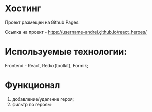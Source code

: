 # Хостинг

Проект размещен на Github Pages.

Ссылка на проект - https://username-andrei.github.io/react_heroes/

# Используемые технологии:

Frontend - React, Redux(toolkit), Formik;

# Функционал

1. добавление/удаление героя;
2. фильтр по героям;

